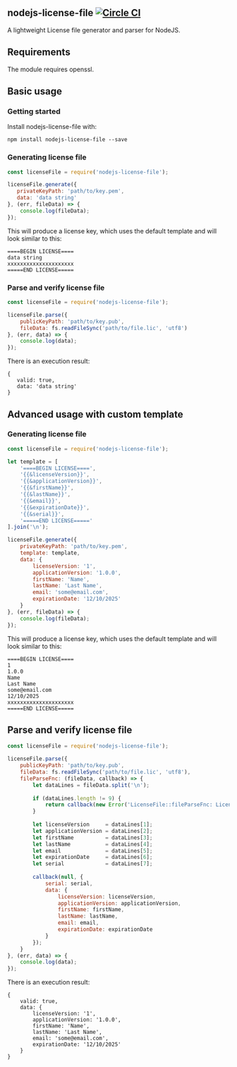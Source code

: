 ## nodejs-license-file [![Circle CI](https://circleci.com/gh/bushev/nodejs-license-file.svg?style=svg)](https://circleci.com/gh/bushev/nodejs-license-file)

A lightweight License file generator and parser for NodeJS.

## Requirements
The module requires openssl.

## Basic usage

### Getting started

Install nodejs-license-file with:
```
npm install nodejs-license-file --save
```

### Generating license file

```javascript
const licenseFile = require('nodejs-license-file');

licenseFile.generate({
   privateKeyPath: 'path/to/key.pem',
   data: 'data string'
}, (err, fileData) => {
    console.log(fileData);
});
```

This will produce a license key, which uses the default template and will look similar to this:
```
====BEGIN LICENSE====
data string
xxxxxxxxxxxxxxxxxxxxx
=====END LICENSE=====
```

### Parse and verify license file

```javascript
const licenseFile = require('nodejs-license-file');

licenseFile.parse({
    publicKeyPath: 'path/to/key.pub',
    fileData: fs.readFileSync('path/to/file.lic', 'utf8')
}, (err, data) => {
    console.log(data);
});
```

There is an execution result:
```
{
   valid: true,
   data: 'data string'
}
```

## Advanced usage with custom template

### Generating license file

```javascript
const licenseFile = require('nodejs-license-file');

let template = [
    '====BEGIN LICENSE====',
    '{{&licenseVersion}}',
    '{{&applicationVersion}}',
    '{{&firstName}}',
    '{{&lastName}}',
    '{{&email}}',
    '{{&expirationDate}}',
    '{{&serial}}',
    '=====END LICENSE====='
].join('\n');

licenseFile.generate({
    privateKeyPath: 'path/to/key.pem',
    template: template,
    data: {
        licenseVersion: '1',
        applicationVersion: '1.0.0',
        firstName: 'Name',
        lastName: 'Last Name',
        email: 'some@email.com',
        expirationDate: '12/10/2025'
    }
}, (err, fileData) => {
    console.log(fileData);
});
```

This will produce a license key, which uses the default template and will look similar to this:
```
====BEGIN LICENSE====
1
1.0.0
Name
Last Name
some@email.com
12/10/2025
xxxxxxxxxxxxxxxxxxxxx
=====END LICENSE=====
```

## Parse and verify license file

```javascript
const licenseFile = require('nodejs-license-file');

licenseFile.parse({
    publicKeyPath: 'path/to/key.pub',
    fileData: fs.readFileSync('path/to/file.lic', 'utf8'),
    fileParseFnc: (fileData, callback) => {
        let dataLines = fileData.split('\n');
    
        if (dataLines.length != 9) {
            return callback(new Error('LicenseFile::fileParseFnc: License file must have 9 lines, actual: ' + dataLines.length));
        }
    
        let licenseVersion     = dataLines[1];
        let applicationVersion = dataLines[2];
        let firstName          = dataLines[3];
        let lastName           = dataLines[4];
        let email              = dataLines[5];
        let expirationDate     = dataLines[6];
        let serial             = dataLines[7];
    
        callback(null, {
            serial: serial,
            data: {
                licenseVersion: licenseVersion,
                applicationVersion: applicationVersion,
                firstName: firstName,
                lastName: lastName,
                email: email,
                expirationDate: expirationDate
            }
        });
    }
}, (err, data) => {
    console.log(data);
});
```

There is an execution result:
```
{
    valid: true,
    data: {
        licenseVersion: '1',
        applicationVersion: '1.0.0',
        firstName: 'Name',
        lastName: 'Last Name',
        email: 'some@email.com',
        expirationDate: '12/10/2025'
    }
}
```